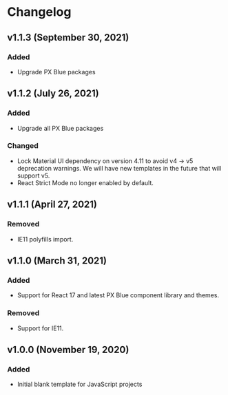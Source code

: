 # Changelog

## v1.1.3 (September 30, 2021)

### Added

-   Upgrade PX Blue packages

## v1.1.2 (July 26, 2021)

### Added

-   Upgrade all PX Blue packages

### Changed

- Lock Material UI dependency on version 4.11 to avoid v4 -> v5 deprecation warnings. We will have new templates in the future that will support v5.
- React Strict Mode no longer enabled by default.

## v1.1.1 (April 27, 2021)

### Removed

-   IE11 polyfills import.

## v1.1.0 (March 31, 2021)

### Added

-   Support for React 17 and latest PX Blue component library and themes.

### Removed

-   Support for IE11.

## v1.0.0 (November 19, 2020)

### Added

-   Initial blank template for JavaScript projects